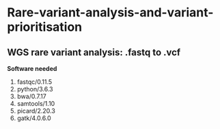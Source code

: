 # Rare-variant-analysis-and-variant-prioritisation 

## WGS rare variant analysis: .fastq to .vcf

**Software needed** 
1) fastqc/0.11.5
2) python/3.6.3
3) bwa/0.7.17
4) samtools/1.10
5) picard/2.20.3
6) gatk/4.0.6.0
